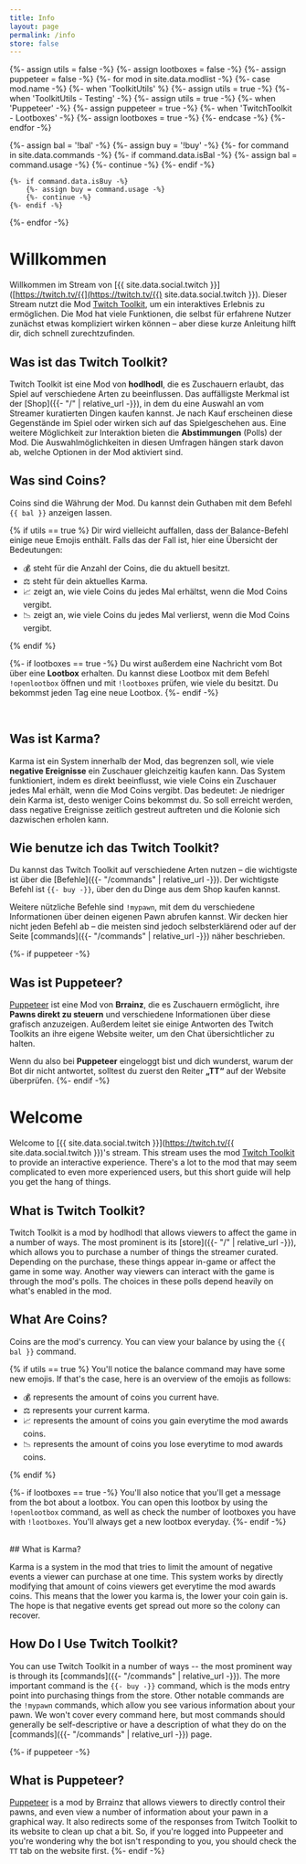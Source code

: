 ```yaml
---
title: Info
layout: page
permalink: /info
store: false
---
```


{%- assign utils = false -%}
{%- assign lootboxes = false -%}
{%- assign puppeteer = false -%}
{%- for mod in site.data.modlist -%}
    {%- case mod.name -%}
        {%- when 'ToolkitUtils' %}
            {%- assign utils = true -%}
        {%- when 'ToolkitUtils - Testing' -%}
            {%- assign utils = true -%}
        {%- when 'Puppeteer' -%}
            {%- assign puppeteer = true -%}
        {%- when 'TwitchToolkit - Lootboxes' -%}
            {%- assign lootboxes = true -%}
    {%- endcase -%}
{%- endfor -%}


{%- assign bal = '!bal' -%}
{%- assign buy = '!buy' -%}
{%- for command in site.data.commands -%}
    {%- if command.data.isBal -%}
        {%- assign bal = command.usage -%}
        {%- continue -%}
    {%- endif -%}

    {%- if command.data.isBuy -%}
        {%- assign buy = command.usage -%}
        {%- continue -%}
    {%- endif -%}
{%- endfor -%}

# Willkommen

Willkommen im Stream von [{{ site.data.social.twitch }}]([https://twitch.tv/{{](https://twitch.tv/{{) site.data.social.twitch }}).
Dieser Stream nutzt die Mod
[Twitch Toolkit](https://steamcommunity.com/sharedfiles/filedetails/?id=1718525787), um ein interaktives Erlebnis zu ermöglichen.
Die Mod hat viele Funktionen, die selbst für erfahrene Nutzer zunächst etwas kompliziert wirken können – aber diese kurze Anleitung hilft dir, dich schnell zurechtzufinden.

## Was ist das Twitch Toolkit?

Twitch Toolkit ist eine Mod von **hodlhodl**, die es Zuschauern erlaubt, das Spiel auf verschiedene Arten zu beeinflussen.
Das auffälligste Merkmal ist der [Shop]({{- "/" | relative_url -}}), in dem du eine Auswahl an vom Streamer kuratierten Dingen kaufen kannst.
Je nach Kauf erscheinen diese Gegenstände im Spiel oder wirken sich auf das Spielgeschehen aus.
Eine weitere Möglichkeit zur Interaktion bieten die **Abstimmungen** (Polls) der Mod.
Die Auswahlmöglichkeiten in diesen Umfragen hängen stark davon ab, welche Optionen in der Mod aktiviert sind.

## Was sind Coins?

Coins sind die Währung der Mod.
Du kannst dein Guthaben mit dem Befehl `{{ bal }}` anzeigen lassen.

{% if utils == true %}
Dir wird vielleicht auffallen, dass der Balance-Befehl einige neue Emojis enthält.
Falls das der Fall ist, hier eine Übersicht der Bedeutungen:

* 💰 steht für die Anzahl der Coins, die du aktuell besitzt.
* ⚖ steht für dein aktuelles Karma.
* 📈 zeigt an, wie viele Coins du jedes Mal erhältst, wenn die Mod Coins vergibt.
* 📉 zeigt an, wie viele Coins du jedes Mal verlierst, wenn die Mod Coins vergibt.

{% endif %}

{%- if lootboxes == true -%}
Du wirst außerdem eine Nachricht vom Bot über eine **Lootbox** erhalten.
Du kannst diese Lootbox mit dem Befehl `!openlootbox` öffnen und mit `!lootboxes` prüfen, wie viele du besitzt.
Du bekommst jeden Tag eine neue Lootbox.
{%- endif -%}

<br/>

## Was ist Karma?

Karma ist ein System innerhalb der Mod, das begrenzen soll, wie viele **negative Ereignisse** ein Zuschauer gleichzeitig kaufen kann.
Das System funktioniert, indem es direkt beeinflusst, wie viele Coins ein Zuschauer jedes Mal erhält, wenn die Mod Coins vergibt.
Das bedeutet: Je niedriger dein Karma ist, desto weniger Coins bekommst du.
So soll erreicht werden, dass negative Ereignisse zeitlich gestreut auftreten und die Kolonie sich dazwischen erholen kann.

## Wie benutze ich das Twitch Toolkit?

Du kannst das Twitch Toolkit auf verschiedene Arten nutzen – die wichtigste ist über die
[Befehle]({{- "/commands" | relative_url -}}).
Der wichtigste Befehl ist `{{- buy -}}`, über den du Dinge aus dem Shop kaufen kannst.

Weitere nützliche Befehle sind `!mypawn`, mit dem du verschiedene Informationen über deinen eigenen Pawn abrufen kannst.
Wir decken hier nicht jeden Befehl ab – die meisten sind jedoch selbsterklärend oder auf der Seite
[commands]({{- "/commands" | relative_url -}}) näher beschrieben.

{%- if puppeteer -%} <br/>

## Was ist Puppeteer?

[Puppeteer](https://steamcommunity.com/sharedfiles/filedetails/?id=2057192142) ist eine Mod von **Brrainz**,
die es Zuschauern ermöglicht, ihre **Pawns direkt zu steuern** und verschiedene Informationen über diese grafisch anzuzeigen.
Außerdem leitet sie einige Antworten des Twitch Toolkits an ihre eigene Website weiter, um den Chat übersichtlicher zu halten.

Wenn du also bei **Puppeteer** eingeloggt bist und dich wunderst, warum der Bot dir nicht antwortet,
solltest du zuerst den Reiter **„TT“** auf der Website überprüfen.
{%- endif -%}

# Welcome

Welcome to [{{ site.data.social.twitch }}](https://twitch.tv/{{ site.data.social.twitch }})'s stream.
This stream uses the mod
[Twitch Toolkit](https://steamcommunity.com/sharedfiles/filedetails/?id=1718525787) to provide an
interactive experience. There's a lot to the mod that may seem complicated to even more experienced
users, but this short guide will help you get the hang of things.

## What is Twitch Toolkit?

Twitch Toolkit is a mod by hodlhodl that allows viewers to affect the game in a number of ways. The
most prominent is its [store]({{- "/" | relative_url -}}), which allows you to purchase a number of
things the streamer curated. Depending on the purchase, these things appear in-game or affect the
game in some way. Another way viewers can interact with the game is through the mod's polls. The
choices in these polls depend heavily on what's enabled in the mod.

## What Are Coins?

Coins are the mod's currency. You can view your balance by using the `{{ bal }}` command. 

{% if utils == true %}
You'll notice the balance command may have some new emojis. If that's the case, here is an overview
of the emojis as follows:

- 💰 represents the amount of coins you current have.
- ⚖ represents your current karma.
- 📈 represents the amount of coins you gain everytime the mod awards coins.
- 📉 represents the amount of coins you lose everytime to mod awards coins.

{% endif %}


{%- if lootboxes == true -%}
You'll also notice that you'll get a message from the bot about a lootbox. You can open this lootbox
by using the `!openlootbox` command, as well as check the number of lootboxes you have with `!lootboxes`.
You'll always get a new lootbox everyday.
{%- endif -%}


<br/>
## What is Karma?

Karma is a system in the mod that tries to limit the amount of negative events a viewer can purchase at
one time. This system works by directly modifying that amount of coins viewers get everytime the mod
awards coins. This means that the lower you karma is, the lower your coin gain is. The hope is that
negative events get spread out more so the colony can recover.

## How Do I Use Twitch Toolkit?

You can use Twitch Toolkit in a number of ways -- the most prominent way is through its
[commands]({{- "/commands" | relative_url -}}). The more important command is the `{{- buy -}}`
command, which is the mods entry point into purchasing things from the store. Other notable commands
are the `!mypawn` commands, which allow you see various information about your pawn. We won't cover
every command here, but most commands should generally be self-descriptive or have a description of
what they do on the [commands]({{- "/commands" | relative_url -}}) page.


{%- if puppeteer -%}
<br/>
## What is Puppeteer?

[Puppeteer](https://steamcommunity.com/sharedfiles/filedetails/?id=2057192142) is a mod by Brrainz that
allows viewers to directly control their pawns, and even view a number of information about your pawn in
a graphical way. It also redirects some of the responses from Twitch Toolkit to its website to clean up
chat a bit. So, if you're logged into Puppeeter and you're wondering why the bot isn't responding to you,
you should check the `TT` tab on the website first.
{%- endif -%}
